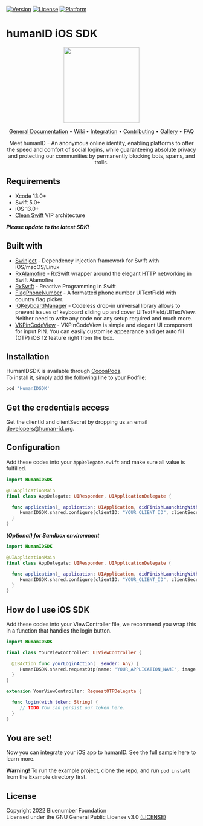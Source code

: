 [![Version](https://img.shields.io/cocoapods/v/HumanIDSDK.svg?style=flat)](https://cocoapods.org/pods/HumanIDSDK)
[![License](https://img.shields.io/cocoapods/l/HumanIDSDK.svg?style=flat)](https://cocoapods.org/pods/HumanIDSDK)
[![Platform](https://img.shields.io/cocoapods/p/HumanIDSDK.svg?style=flat)](https://cocoapods.org/pods/HumanIDSDK)

# humanID iOS SDK

<p align="center">
<img src="https://user-images.githubusercontent.com/2031493/80385493-4f1b8480-88d0-11ea-8110-ab62c747a997.png" width="200" height="200">

<p align="center">
<a href="https://github.com/bluenumberfoundation/humanid-documentation">General Documentation</a> •
<a href="https://github.com/bluenumberfoundation/humanid-ios-sdk/wiki">Wiki</a> •
<a href="https://github.com/bluenumberfoundation/humanid-ios-sdk/wiki/integration">Integration</a> •
<a href="https://github.com/bluenumberfoundation/humanid-documentation/blob/master/contributing.md">Contributing</a> •
<a href="https://github.com/bluenumberfoundation/humanid-documentation/blob/master/gallery.md">Gallery</a> •
<a href="https://github.com/bluenumberfoundation/humanid-documentation/blob/master/faq.md">FAQ</a>

<p align="center">
Meet humanID - An anonymous online identity, enabling platforms to offer the speed and comfort of social logins, while guaranteeing absolute privacy and protecting our communities by permanently blocking bots, spams, and trolls.
</p>

## Requirements

* Xcode 13.0+
* Swift 5.0+
* iOS 13.0+
* [Clean Swift](https://clean-swift.com) VIP architecture

***Please update to the latest SDK!***

## Built with

* [Swinject](https://github.com/Swinject/Swinject) - Dependency injection framework for Swift with iOS/macOS/Linux
* [RxAlamofire](https://github.com/RxSwiftCommunity/RxAlamofire) - RxSwift wrapper around the elegant HTTP networking in Swift Alamofire
* [RxSwift](https://github.com/ReactiveX/RxSwift) - Reactive Programming in Swift
* [FlagPhoneNumber](https://github.com/chronotruck/FlagPhoneNumber) - A formatted phone number UITextField with country flag picker.
* [IQKeyboardManager](https://github.com/hackiftekhar/IQKeyboardManager) - Codeless drop-in universal library allows to prevent issues of keyboard sliding up and cover UITextField/UITextView. Neither need to write any code nor any setup required and much more.
* [VKPinCodeView](https://github.com/Sunspension/VKPinCodeView) - VKPinCodeView is simple and elegant UI component for input PIN. You can easily customise appearance and get auto fill (OTP) iOS 12 feature right from the box.

## Installation

HumanIDSDK is available through [CocoaPods](https://cocoapods.org).\
To install it, simply add the following line to your Podfile:

```ruby
pod 'HumanIDSDK'
```

## Get the credentials access

Get the clientId and clientSecret by dropping us an email [developers@human-id.org](mailto:developers@human-id.org).

## Configuration

Add these codes into your `AppDelegate.swift` and make sure all value is fulfilled.

```swift
import HumanIDSDK

@UIApplicationMain
final class AppDelegate: UIResponder, UIApplicationDelegate {

  func application(_ application: UIApplication, didFinishLaunchingWithOptions launchOptions: [UIApplication.LaunchOptionsKey: Any]?) -> Bool {
     HumanIDSDK.shared.configure(clientID: "YOUR_CLIENT_ID", clientSecret: "YOUR_CLIENT_SECRET")
  }
}
```

***(Optional) for Sandbox environment***

```swift
import HumanIDSDK

@UIApplicationMain
final class AppDelegate: UIResponder, UIApplicationDelegate {

  func application(_ application: UIApplication, didFinishLaunchingWithOptions launchOptions: [UIApplication.LaunchOptionsKey: Any]?) -> Bool {
     HumanIDSDK.shared.configure(clientID: "YOUR_CLIENT_ID", clientSecret: "YOUR_CLIENT_SECRET", isSandbox: true)
  }
}
```

## How do I use iOS SDK

Add these codes into your ViewController file, we recommend you wrap this in a function that handles the login button.

```swift
import HumanIDSDK

final class YourViewController: UIViewController {

  @IBAction func yourLoginAction(_ sender: Any) {
     HumanIDSDK.shared.requestOtp(name: "YOUR_APPLICATION_NAME", image: "YOUR_APPLICATION_LOGO")
  }
}

extension YourViewController: RequestOTPDelegate {

  func login(with token: String) {
     // TODO You can persist our token here.
  }
}
```

## You are set!

Now you can integrate your iOS app to humanID. See the full [sample](https://github.com/bluenumberfoundation/humanid-ios-sdk/tree/master/Example) here to learn more.

**Warning!**
To run the example project, clone the repo, and run `pod install` from the Example directory first.

## License

Copyright 2022 Bluenumber Foundation\
Licensed under the GNU General Public License v3.0 [(LICENSE)](https://github.com/bluenumberfoundation/humanid-ios-sdk/blob/master/LICENSE)
